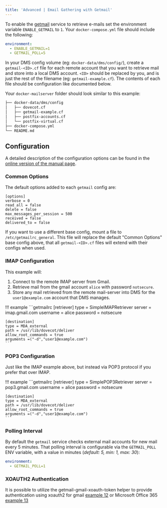 ```yaml
---
title: 'Advanced | Email Gathering with Getmail'
---
```


To enable the [getmail][getmail-website] service to retrieve e-mails set the environment variable `ENABLE_GETMAIL` to `1`. Your `docker-compose.yml` file should include the following:

```yaml
environment:
  - ENABLE_GETMAIL=1
  - GETMAIL_POLL=5
```

In your DMS config volume (eg: `docker-data/dms/config/`), create a `getmail-<ID>.cf` file for each remote account that you want to retrieve mail and store into a local DMS account. `<ID>` should be replaced by you, and is just the rest of the filename (eg: `getmail-example.cf`). The contents of each file should be configuration like documented below.

Your `docker-mailserver` folder should look similar to this example:

```txt
├── docker-data/dms/config
│   ├── dovecot.cf
│   ├── getmail-example.cf
│   ├── postfix-accounts.cf
│   └── postfix-virtual.cf
├── docker-compose.yml
└── README.md
```

## Configuration

A detailed description of the configuration options can be found in the [online version of the manual page][getmail-docs].

### Common Options

The default options added to each `getmail` config are:
```getmailrc
[options]
verbose = 0
read_all = false
delete = false
max_messages_per_session = 500
received = false
delivered_to = false
```

If you want to use a different base config, mount a file to `/etc/getmailrc_general`. This file will replace the default "Common Options" base config above, that all `getmail-<ID>.cf` files will extend with their configs when used.

### IMAP Configuration 

This example will:

1. Connect to the remote IMAP server from Gmail.
2. Retrieve mail from the gmail account `alice` with password `notsecure`.
3. Store any mail retrieved from the remote mail-server into DMS for the `user1@example.com` account that DMS manages.

!!! example
    ```getmailrc
    [retriever]
    type = SimpleIMAPRetriever
    server = imap.gmail.com
    username = alice
    password = notsecure

    [destination]
    type = MDA_external
    path = /usr/lib/dovecot/deliver
    allow_root_commands = true
    arguments =("-d","user1@example.com")
    ```

### POP3 Configuration

Just like the IMAP example above, but instead via POP3 protocol if you prefer that over IMAP.

!!! example
    ```getmailrc
    [retriever]
    type = SimplePOP3Retriever
    server = pop3.gmail.com
    username = alice
    password = notsecure

    [destination]
    type = MDA_external
    path = /usr/lib/dovecot/deliver
    allow_root_commands = true
    arguments =("-d","user1@example.com")
    ```

### Polling Interval

By default the `getmail` service checks external mail accounts for new mail every 5 minutes. That polling interval is configurable via the `GETMAIL_POLL` ENV variable, with a value in minutes (_default: 5, min: 1, max: 30_):
```yaml
environment:
  - GETMAIL_POLL=1
```

### XOAUTH2 Authentication

It is possible to utilize the getmail-gmail-xoauth-token helper to provide authentication using xoauth2 for gmail [example 12][getmail-gmail-xoauth-12] or Microsoft Office 365 [example 13][getmail-gmail-xoauth-12]

[getmail-website]: https://www.getmail.org
[getmail-docs]: https://getmail6.org/configuration.html
[getmail-gmail-xoauth-12]: https://github.com/getmail6/getmail6/blob/master/docs/getmailrc-examples#L286
[getmail-gmail-xoauth-12]: https://github.com/getmail6/getmail6/blob/master/docs/getmailrc-examples#L351
